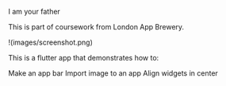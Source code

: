 I am your father

This is part of coursework from London App Brewery.

!(images/screenshot.png)

This is a flutter app that demonstrates how to:

Make an app bar
Import image to an app
Align widgets in center
